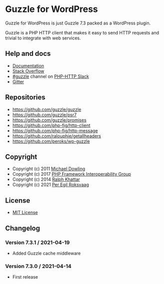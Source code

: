 # Guzzle for WordPress 

Guzzle for WordPress is just Guzzle 7.3 packed as a WordPress plugin.

Guzzle is a PHP HTTP client that makes it easy to send HTTP requests and
trivial to integrate with web services.

## Help and docs

- [Documentation](http://guzzlephp.org/)
- [Stack Overflow](http://stackoverflow.com/questions/tagged/guzzle)
- [#guzzle](https://app.slack.com/client/T0D2S9JCT/CE6UAAKL4) channel on [PHP-HTTP Slack](http://slack.httplug.io/)
- [Gitter](https://gitter.im/guzzle/guzzle)

## Repositories
* https://github.com/guzzle/guzzle
* https://github.com/guzzle/psr7
* https://github.com/guzzle/promises
* https://github.com/php-fig/http-client
* https://github.com/php-fig/http-message
* https://github.com/ralouphie/getallheaders
* https://github.com/peroks/wp-guzzle

## Copyright
* Copyright (c) 2011 [Michael Dowling](https://github.com/mtdowling)
* Copyright (c) 2017 [PHP Framework Interoperability Group](https://www.php-fig.org/)
* Copyright (c) 2014 [Ralph Khattar](https://github.com/ralouphie)
* Copyright (c) 2021 [Per Egil Roksvaag](https://codeable.io/developers/per-egil-roksvaag/)

## License
* [MIT License](https://opensource.org/licenses/MIT)

## Changelog

### Version 7.3.1 / 2021-04-19
* Added Guzzle cache middleware

### Version 7.3.0 / 2021-04-14
* First release